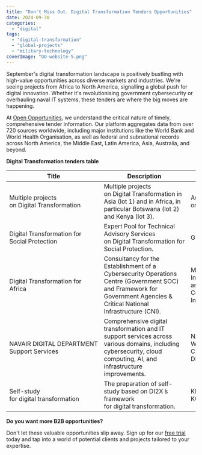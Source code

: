 ```yaml
---
title: "Don't Miss Out. Digital Transformation Tenders Opportunities"
date: 2024-09-30
categories: 
  - "digital"
tags: 
  - "digital-transformation"
  - "global-projects"
  - "military-technology"
coverImage: "OO-website-5.png"
---
```


September's digital transformation landscape is positively bustling with high-value opportunities across diverse markets and industries. We're seeing projects from Africa to North America, signalling a global push for digital innovation. Whether it's revolutionising government cybersecurity or overhauling naval IT systems, these tenders are where the big moves are happening.

At [Open Opportunities](https://www.openopps.com/), we understand the critical nature of timely, comprehensive tender information. Our platform aggregates data from over 720 sources worldwide, including major institutions like the World Bank and World Health Organisation, as well as federal and subnational records across North America, the Middle East, Latin America, Asia, Australia, and beyond.

**Digital Transformation tenders table**

| Title | Description | Buyer | Deadline | Link |
| --- | --- | --- | --- | --- |
| Multiple projects on Digital Transformation | Multiple projects on Digital Transformation in Asia (lot 1) and in Africa, in particular Botswana (lot 2) and Kenya (lot 3). | Autres organismes | 22.10.2024 | [Source](https://www.marches-publics.gouv.fr/app.php/entreprise/consultation/2618071?orgAcronyme=s2d&code=&echanges#messagerie) |
| Digital Transformation for Social Protection | Expert Pool for Technical Advisory Services on Digital Transformation for Social Protection. | GIZ | 30.09.2024 | [Source](https://ted.europa.eu/udl?uri=TED:NOTICE:556191-2024:TEXT:EN:HTML&tabId=0) |
| Digital Transformation for Africa | Consultancy for the Establishment of a Cybersecurity Operations Centre (Government SOC) and Framework for Government Agencies & Critical National Infrastructure (CNI). | Ministry of Information and Communication Infrastructure | 27.09.2024 | [Source](http://projects.worldbank.org/en/projects-operations/procurement-detail/OP00309882) |
| NAVAIR DIGITAL DEPARTMENT Support Services | Comprehensive digital transformation and IT support services across various domains, including cybersecurity, cloud computing, AI, and infrastructure improvements. | NAVAL AIR WARFARE CENTER AIR DIV | 18.10.2024 | [Source](https://sam.gov/opp/79c76ac44e2245a68fb32f3c1e14b28a/view) |
| Self-study for digital transformation | The preparation of self-study based on DI2X ́s framework for digital transformation. | KRISTIANSAND KOMMUNE | 26.09.2024 | [Source](https://ted.europa.eu/udl?uri=TED:NOTICE:512444-2024:TEXT:EN:HTML&tabId=0) |

**Do you want more B2B opportunities?**

Don't let these valuable opportunities slip away. Sign up for our [free trial](https://www.openopps.com/book-a-call-for-the-best-chance-to-win-bids/) today and tap into a world of potential clients and projects tailored to your expertise.

